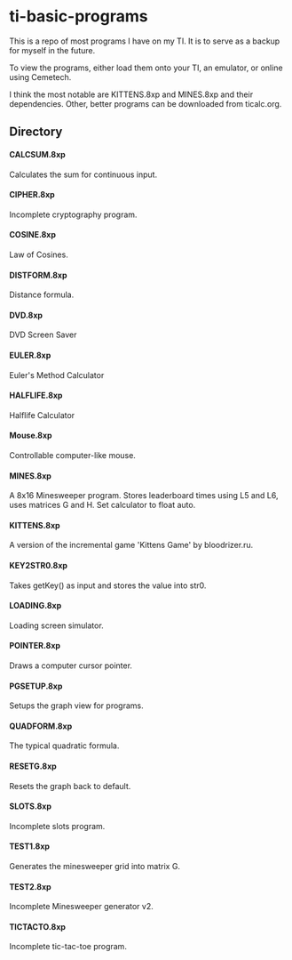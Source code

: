 # ti-basic-programs

This is a repo of most programs I have on my TI. It is to serve as a backup for myself in the future. 

To view the programs, either load them onto your TI, an emulator, or online using Cemetech.

I think the most notable are KITTENS.8xp and MINES.8xp and their dependencies. Other, better programs can be downloaded from ticalc.org.

## Directory

#### CALCSUM.8xp

Calculates the sum for continuous input.

#### CIPHER.8xp

Incomplete cryptography program.

#### COSINE.8xp

Law of Cosines.

#### DISTFORM.8xp

Distance formula.

#### DVD.8xp

DVD Screen Saver

#### EULER.8xp

Euler's Method Calculator

#### HALFLIFE.8xp

Halflife Calculator

#### Mouse.8xp

Controllable computer-like mouse.

#### MINES.8xp

A 8x16 Minesweeper program. Stores leaderboard times using L5 and L6, uses matrices G and H. Set calculator to float auto.

#### KITTENS.8xp

A version of the incremental game 'Kittens Game' by bloodrizer.ru.

#### KEY2STR0.8xp

Takes getKey() as input and stores the value into str0.

#### LOADING.8xp

Loading screen simulator.

#### POINTER.8xp

Draws a computer cursor pointer.

#### PGSETUP.8xp

Setups the graph view for programs.

#### QUADFORM.8xp

The typical quadratic formula.

#### RESETG.8xp

Resets the graph back to default.

#### SLOTS.8xp

Incomplete slots program.

#### TEST1.8xp

Generates the minesweeper grid into matrix G.

#### TEST2.8xp

Incomplete Minesweeper generator v2.

#### TICTACTO.8xp

Incomplete tic-tac-toe program.
